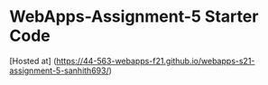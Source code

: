 # WebApps-Assignment-5 Starter Code

[Hosted at] (https://44-563-webapps-f21.github.io/webapps-s21-assignment-5-sanhith693/)